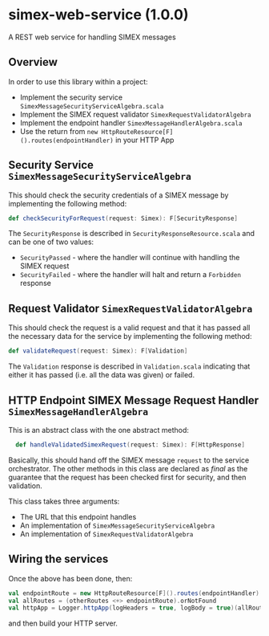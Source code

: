 # simex-web-service (1.0.0)
A REST web service for handling SIMEX messages

## Overview
In order to use this library within a project:
* Implement the security service ```SimexMessageSecurityServiceAlgebra.scala```
* Implement the SIMEX request validator ```SimexRequestValidatorAlgebra```
* Implement the endpoint handler ```SimexMessageHandlerAlgebra.scala```
* Use the return from ```new HttpRouteResource[F]().routes(endpointHandler)``` in your HTTP App

## Security Service ```SimexMessageSecurityServiceAlgebra```
This should check the security credentials of a SIMEX message by implementing the following method:
```scala
def checkSecurityForRequest(request: Simex): F[SecurityResponse]
```
The ```SecurityResponse``` is described in ```SecurityResponseResource.scala``` and can be one of two values:
* ```SecurityPassed``` - where the handler will continue with handling the SIMEX request
* ```SecurityFailed``` - where the handler will halt and return a `Forbidden` response

## Request Validator ```SimexRequestValidatorAlgebra```
This should check the request is a valid request and that it has passed all the necessary data for the service by
implementing the following method:
```scala
def validateRequest(request: Simex): F[Validation]
```
The ```Validation``` response is described in ```Validation.scala```  indicating that either it has passed (i.e. all 
the data was given) or failed.

## HTTP Endpoint SIMEX Message Request Handler ```SimexMessageHandlerAlgebra```
This is an abstract class with the one abstract method:
```scala
  def handleValidatedSimexRequest(request: Simex): F[HttpResponse]
```
Basically, this should hand off the SIMEX message ```request``` to the service orchestrator. The other methods
in this class are declared as *final* as the guarantee that the request has been checked first for security, and then
validation.

This class takes three arguments:
* The URL that this endpoint handles
* An implementation of ```SimexMessageSecurityServiceAlgebra```
* An implementation of ```SimexRequestValidatorAlgebra```

## Wiring the services
Once the above has been done, then:
```scala
val endpointRoute = new HttpRouteResource[F]().routes(endpointHandler)
val allRoutes = (otherRoutes <+> endpointRoute).orNotFound
val httpApp = Logger.httpApp(logHeaders = true, logBody = true)(allRoutes)
```
and then build your HTTP server.



